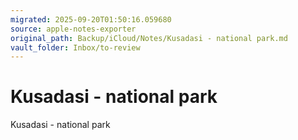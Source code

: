 ```yaml
---
migrated: 2025-09-20T01:50:16.059680
source: apple-notes-exporter
original_path: Backup/iCloud/Notes/Kusadasi - national park.md
vault_folder: Inbox/to-review
---
```

# Kusadasi - national park

Kusadasi - national park
